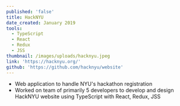 ```yaml
---
published: 'false'
title: HackNYU
date_created: January 2019
tools:
  - TypeScript
  - React
  - Redux
  - JSS
thumbnail: /images/uploads/hacknyu.jpeg
link: 'https://hacknyu.org/'
github: 'https://github.com/hacknyu/website'
---
```

* Web application to handle NYU's hackathon registration
* Worked on team of primarily 5 developers to develop and design HackNYU website using TypeScript with React, Redux, JSS
